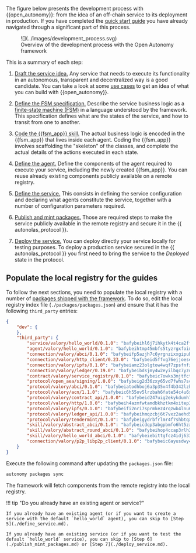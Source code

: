 The figure below presents the development process with {{open_autonomy}}: from the idea of an off-chain service to its deployment in production. If you have completed the [quick start guide](./quick_start.md) you have already navigated through a significant part of this process.

<figure markdown>
![](../images/development_process.svg)
<figcaption>Overview of the development process with the Open Autonomy framework</figcaption>
</figure>

This is a summary of each step:

1. [Draft the service idea.](./draft_service_idea_and_define_fsm_specification.md#draft-the-service-idea) Any service that needs to execute its functionality in an autonomous, transparent and decentralized way is a good candidate. You can take a look at some [use cases](../get_started/use_cases.md) to get an idea of what you can build with {{open_autonomy}}.

2. [Define the FSM specification.](./draft_service_idea_and_define_fsm_specification.md#define-the-fsm-specification) Describe the service business logic as a [finite-state machine (FSM)](../key_concepts/fsm.md) in a language understood by the framework. This specification defines what are the states of the service, and how to transit from one to another.

3. [Code the {{fsm_app}} skill.](./code_fsm_app_skill.md) The actual business logic is encoded in the {{fsm_app}} that lives inside each agent. Coding the {{fsm_app}} involves scaffolding the "skeleton" of the classes, and complete the actual details of the actions executed in each state.

4. [Define the agent.](./define_agent.md) Define the components of the agent required to execute your service, including the newly created {{fsm_app}}. You can reuse already existing components publicly available on a remote registry.

5. [Define the service.](./define_service.md) This consists in defining the service configuration and declaring what agents constitute the service, together with a number of configuration parameters required.

6. [Publish and mint packages.](./publish_mint_packages.md) Those are required steps to make the service publicly available in the remote registry and secure it in the {{ autonolas_protocol }}.

7. [Deploy the service.](./deploy_service.md) You can deploy directly your service locally for testing purposes. To deploy a production service secured in the {{ autonolas_protocol }} you first need to bring the service to the _Deployed_ state in the protocol.

## Populate the local registry for the guides

To follow the next sections, you need to populate the local registry with a number of [packages shipped with the framework](../package_list.md). To do so, edit the local registry index file (`./packages/packages.json`) and ensure that it has the following `third_party` entries:

```json
{
    "dev": {
    },
    "third_party": {
        "service/valory/hello_world/0.1.0": "bafybeihl6j7ihkytk4t4ca2ffhctpzydwi6r4a354ubjasttuv2pw4oaci",
        "agent/valory/hello_world/0.1.0": "bafybeihtmp45mbfs5tyzrgxfoimh552on6dif42ifqidifait3ej2m5zvq",
        "connection/valory/abci/0.1.0": "bafybeifp5azjh7c6yrgnzixxgipubuw3e5z2fkiep5kxmd7m66mrdhfb5e",
        "connection/valory/http_client/0.23.0": "bafybeid5ffvg76ejjoese7brj5ji3lx66cu7p2ixfwflpo6rgofkypfd7y",
        "connection/valory/ipfs/0.1.0": "bafybeiamz23olgtow4wqf7zpsfnfzf7pxiognrxl2mhn5kvqutlwhgukxa",
        "connection/valory/ledger/0.19.0": "bafybeibdsjmy4w2eyilbqc7yzutopl65qpeyspxwz7mjvirr52twhjlf5y",
        "contract/valory/service_registry/0.1.0": "bafybeic7owks3mjtfct2m3aiv2b63g2xvmkh6hqilsat6ekqdot5kimxla",
        "protocol/open_aea/signing/1.0.0": "bafybeig2d36zxy65vd7fwhs7scotuktydcarm74aprmrb5nioiymr3yixm",
        "protocol/valory/abci/0.1.0": "bafybeiatodhboj6a3p35x4f4b342lzk6ckxpud23awnqbxwjeon3k5y36u",
        "protocol/valory/acn/1.1.0": "bafybeic6h55ov5lrzbah6fate54c4u6spopcexxspw3abotbmffabfddeu",
        "protocol/valory/contract_api/1.0.0": "bafybeid247uig2ekykdumh7ewhp2cdq7rchaeqjj6e7urx35zfpdl5zrn4",
        "protocol/valory/http/1.0.0": "bafybeih4azmfwtamdbkhztkm4xitep3gx6tfdnoz6tvllmaqnhu3klejfa",
        "protocol/valory/ipfs/0.1.0": "bafybeifi2nri7sprmkez4rqzwb4lnu6peoy3bax5k6asf6k5ms7kmjpmkq",
        "protocol/valory/ledger_api/1.0.0": "bafybeihmqzcbj6t7vxz2aehd5726ofnzsfjs5cwlf42ro4tn6i34cbfrc4",
        "protocol/valory/tendermint/0.1.0": "bafybeigydrbfrlmr4f7shbtqx44kvmbg22im27mxdap2e3m5tkti6t445y",
        "skill/valory/abstract_abci/0.1.0": "bafybeicdqp3abgpbmfo6ht5zxwp6gnac37mdiswjg3qjpf3ydb3ywkaisu",
        "skill/valory/abstract_round_abci/0.1.0": "bafybeihop4ccap3rlh2v47jxpdqnnlll66wwjqf5li72gazxityk66oliq",
        "skill/valory/hello_world_abci/0.1.0": "bafybeiebittgfcz4idj633fkrvu6qle2ajekdjxpp7slggyur7vv7s7hrq",
        "connection/valory/p2p_libp2p_client/0.1.0": "bafybeic6ayusdwy4dks75njwk32ac7ur7salgllwf4fdc34ue5z2k5iz4q"
    }
}
```

Execute the following command after updating the `packages.json` file:

```bash
autonomy packages sync
```

The framework will fetch components from the remote registry into the local registry.

!!! tip "Do you already have an existing agent or service?"

    If you already have an existing agent (or if you want to create a service with the default `hello_world` agent), you can skip to [Step 5](./define_service.md).

    If you already have an existing service (or if you want to test the default `hello_world` service), you can skip to [Step 6](./publish_mint_packages.md) or [Step 7](./deploy_service.md).
